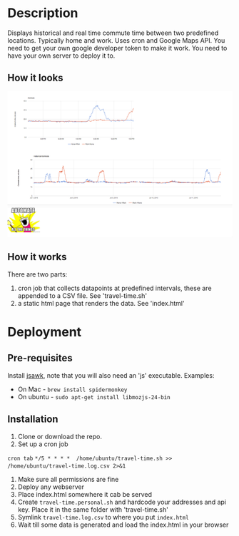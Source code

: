 Description
===========

Displays historical and real time commute time between two predefined locations. Typically home and work.
Uses cron and Google Maps API. You need to get your own google developer token to make it work. You need to have your own
server to deploy it to.

How it looks
---
![screenshot](screenshot.png)

How it works
---
There are two parts:

1. cron job that collects datapoints at predefined intervals, these are appended to a CSV file. See 'travel-time.sh'
2. a static html page that renders the data. See 'index.html'

Deployment
===

Pre-requisites
---
Install [jsawk](https://github.com/micha/jsawk), note that you will also need an 'js' executable.
Examples:
* On Mac - `brew install spidermonkey`
* On ubuntu - `sudo apt-get install libmozjs-24-bin`

Installation
------------
1. Clone or download the repo.
1. Set up a cron job

`cron tab`
`*/5 * * * *  /home/ubuntu/travel-time.sh >> /home/ubuntu/travel-time.log.csv 2>&1`

1. Make sure all permissions are fine
1. Deploy any webserver
1. Place index.html somewhere it cab be served
1. Create `travel-time.personal.sh` and hardcode your addresses and api key. Place it in the same folder with 'travel-time.sh'
1. Symlink `travel-time.log.csv` to where you put `index.html`
1. Wait till some data is generated and load the index.html in your browser
